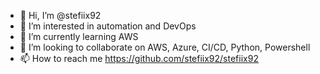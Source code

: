 - 👋 Hi, I’m @stefiix92
- 👀 I’m interested in automation and DevOps
- 🌱 I’m currently learning AWS
- 💞️ I’m looking to collaborate on AWS, Azure, CI/CD, Python, Powershell
- 📫 How to reach me https://github.com/stefiix92/stefiix92

<!---
stefiix92/stefiix92 is a ✨ special ✨ repository because its `README.md` (this file) appears on your GitHub profile.
You can click the Preview link to take a look at your changes.
--->
